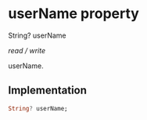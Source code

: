 


# userName property







String? userName
  
_<span class="feature">read / write</span>_



<p>userName.</p>



## Implementation

```dart
String? userName;
```







